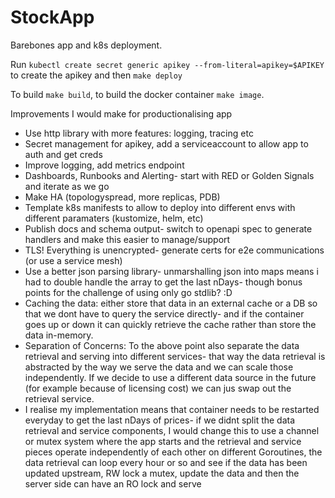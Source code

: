 # StockApp

Barebones app and k8s deployment.

Run `kubectl create secret generic apikey --from-literal=apikey=$APIKEY` to create the apikey and then `make deploy`

To build `make build`, to build the docker container `make image`.



Improvements I would make for productionalising app
- Use http library with more features: logging, tracing etc
- Secret management for apikey, add a serviceaccount to allow app to auth and get creds
- Improve logging, add metrics endpoint
- Dashboards, Runbooks and Alerting- start with RED or Golden Signals and iterate as we go
- Make HA (topologyspread, more replicas, PDB)
- Template k8s manifests to allow to deploy into different envs with different paramaters (kustomize, helm, etc)
- Publish docs and schema output- switch to openapi spec to generate handlers and make this easier to manage/support
- TLS! Everything is unencrypted- generate certs for e2e communications (or use a service mesh)
- Use a better json parsing library- unmarshalling json into maps means i had to double handle the array to get the last nDays- though bonus points for the challenge of using only go stdlib? :D
- Caching the data: either store that data in an external cache or a DB so that we dont have to query the service directly- and if the container goes up or down it can quickly retrieve the cache rather than store the data in-memory.
- Separation of Concerns: To the above point also separate the data retrieval and serving into different services- that way the data retrieval is abstracted by the way we serve the data and we can scale those independently. If we decide to use a different data source in the future (for example because of licensing cost) we can jus swap out the retrieval service.
- I realise my implementation means that container needs to be restarted everyday to get the last nDays of prices- if we didnt split the data retrieval and service components, I would change this to use a channel or mutex system where the app starts and the retrieval and service pieces operate independently of each other on different Goroutines, the data retrieval can loop every hour or so and see if the data has been updated upstream, RW lock a mutex, update the data and then the server side can have an RO lock and serve
